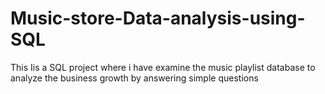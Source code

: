 # Music-store-Data-analysis-using-SQL
 This Iis a SQL project where i have examine the music playlist database to analyze the business growth by answering simple questions
